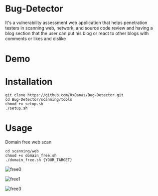 # Bug-Detector
It's a vulnerability assessment web application that helps penetration testers in scanning web, network, and source code review 
and having a blog section that the user can put his blog or react to other blogs with comments or likes and dislike  

# Demo


# Installation
```
git clone https://github.com/0x0anas/Bug-Detector.git
cd Bug-Detector/scanning/tools
chmod +x setup.sh
./setup.sh
```

# Usage
Domain free web scan
```
cd scanning/web
chmod +x domain_free.sh
./domain_free.sh {YOUR_TARGET}
```
![free0](https://github.com/0x0anas/Bug-Detector/assets/78263620/c7c6f738-53a4-4123-b67a-ff714efcca95)

![free1](https://github.com/0x0anas/Bug-Detector/assets/78263620/8b54a72a-04a8-4b52-b7bc-509eea6955f7)

![free3](https://github.com/0x0anas/Bug-Detector/assets/78263620/7904a60e-dd5a-4eed-b12b-296bcc2a6118)


